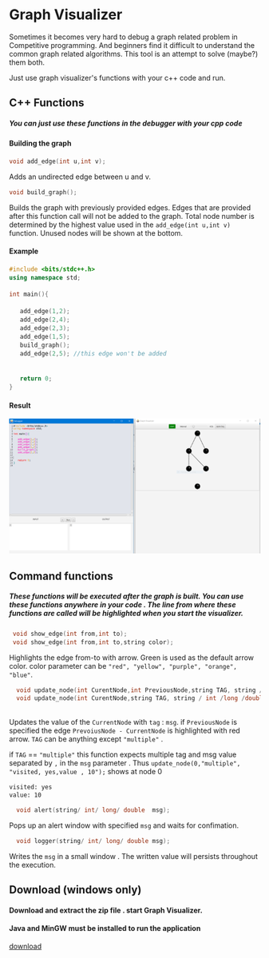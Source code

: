 # Graph Visualizer

Sometimes it becomes very hard to debug a graph related problem in Competitive programming. And beginners find it difficult to understand the common graph related algorithms. This tool is an attempt to solve (maybe?) them both.

Just use graph visualizer's functions with your c++ code and run.    

## C++ Functions 
##### You can just use these functions in the debugger with your cpp code  
#### Building the graph
```c++
void add_edge(int u,int v);
```
Adds an undirected edge between u and v.
```c++
void build_graph();
```
Builds the graph with previously provided edges. Edges that are provided after this 
function call will not be added to the graph. Total node number is determined by the highest value used in the ``add_edge(int u,int v)`` function. Unused nodes will be shown at the bottom. 
#### Example
```c++
#include <bits/stdc++.h>
using namespace std;

int main(){

   add_edge(1,2);
   add_edge(2,4);
   add_edge(2,3);
   add_edge(1,5);
   build_graph();
   add_edge(2,5); //this edge won't be added


   return 0;
}

``` 
#### Result
![Result Image](https://github.com/faridul-reja/GraphVisualizer/blob/master/download/example1.PNG)

## Command functions
##### These functions will be executed after the graph is built. You can use these functions anywhere in your code . The line from where these functions are called will be highlighted when you start the visualizer.
```c++
 void show_edge(int from,int to);
 void show_edge(int from,int to,string color);
```
Highlights the edge from-to with arrow. Green is used as the default arrow color. color parameter can be `"red", "yellow", "purple", "orange", "blue"`. 
```c++
  void update_node(int CurentNode,int PreviousNode,string TAG, string / int /long /double msg);
  void update_node(int CurentNode,string TAG, string / int /long /double msg);
  
```
Updates the value of the `CurrentNode` with `tag` : `msg`. if `PreviousNode` is specified the edge `PrevoiusNode - CurrentNode` is highlighted with red arrow. `TAG` can be anything except `"multiple"` . 

if `TAG` == `"multiple"` this function expects multiple tag and msg value separated by `,` in the `msg` parameter . Thus ``update_node(0,"multiple", "visited, yes,value , 10");`` shows at node 0 

```
visited: yes 
value: 10
```


```c++
  void alert(string/ int/ long/ double  msg);
```
Pops up an alert window with specified `msg` and waits for confimation.
```c++
  void logger(string/ int/ long/ double msg);
```
Writes the `msg` in a small window . The written value will persists throughout the execution.
## Download (windows only)
#### Download and extract the zip file . start Graph Visualizer. 

#### Java and MinGW must be installed to run the application
[download](https://github.com/faridul-reja/GraphVisualizer/raw/master/download/GraphVisualizer.zip)
